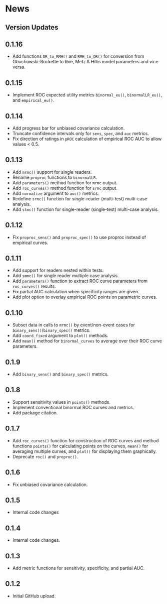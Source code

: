 # News

## Version Updates

## 0.1.16
* Add functions `OR_to_RMH()` and `RMH_to_OR()` for conversion from Obuchowski-Rockette to Roe, Metz & Hillis model parameters and vice versa.

## 0.1.15
* Implement ROC expected utility metrics `binormal_eu()`, `binormalLR_eu()`, and `empirical_eu()`.

## 0.1.14
* Add progress bar for unbiased covariance calculation.
* Truncate confidence intervals only for `sens`, `spec`, and `auc` metrics.
* Fix direction of ratings in `pROC` calculation of empirical ROC AUC to allow values < 0.5.

## 0.1.13
* Add `mrmc()` support for single readers.
* Rename `proproc` functions to `binormalLR`.
* Add `parameters()` method function for `mrmc` output.
* Add `roc_curves()` method function for `srmc` output.
* Add `normalize` argument to `auc()` metrics.
* Redefine `srmc()` function for single-reader (multi-test) multi-case analysis.
* Add `stmc()` function for single-reader (single-test) multi-case analysis.

## 0.1.12
* Fix `proproc_sens()` and `proproc_spec()` to use proproc instead of empirical curves. 

## 0.1.11
* Add support for readers nested within tests.
* Add `smmc()` for single reader multiple case analysis.
* Add `parameters()` function to extract ROC curve parameters from `roc_curves()` results.
* Fix partial AUC calculation when specificity ranges are given.
* Add plot option to overlay empirical ROC points on parametric curves.

## 0.1.10
* Subset data in calls to `mrmc()` by event/non-event cases for `binary_sens()`/`binary_spec()` metrics.
* Add `coord_fixed` argument to `plot()` methods.
* Add `mean()` method for `binormal_curves` to average over their ROC curve parameters.

## 0.1.9
* Add `binary_sens()` and `binary_spec()` metrics.

## 0.1.8
* Support sensitivity values in `points()` methods.
* Implement conventional binormal ROC curves and metrics.
* Add package citation.

## 0.1.7
* Add `roc_curves()` function for construction of ROC curves and method functions `points()` for calculating points on the curves, `mean()` for averaging multiple curves, and `plot()` for displaying them graphically.
* Deprecate `roc()` and `proproc()`.

## 0.1.6
* Fix unbiased covariance calculation.

## 0.1.5
* Internal code changes

## 0.1.4
* Internal code changes.

## 0.1.3
* Add metric functions for sensitivity, specificity, and partial AUC.

## 0.1.2
* Initial GitHub upload.

